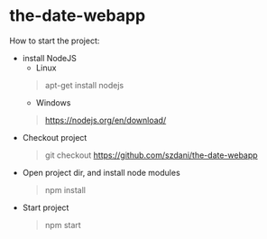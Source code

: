 # the-date-webapp
How to start the project:
- install NodeJS
  - Linux
  > apt-get install nodejs
  - Windows
  > https://nodejs.org/en/download/
- Checkout project
  > git checkout https://github.com/szdani/the-date-webapp
- Open project dir, and install node modules
  > npm install
- Start project
  > npm start
